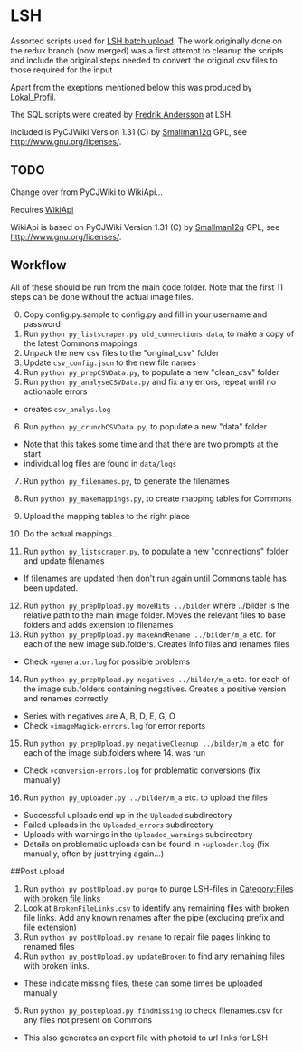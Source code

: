 LSH
===
Assorted scripts used for [LSH batch upload](http://commons.wikimedia.org/wiki/COM:LSH).
The work originally done on the redux branch (now merged) was a first attempt to cleanup the scripts and
include the original steps needed to convert the original csv files to those required for the input

Apart from the exeptions mentioned below this was produced by [Lokal_Profil](https://github.com/lokal-profil).

The SQL scripts were created by [Fredrik Andersson](http://lsh.se/sv/fredrik-andersson) at LSH.

Included is PyCJWiki Version 1.31 (C) by [Smallman12q](https://en.wikipedia.org/wiki/User_talk:Smallman12q) GPL,
see http://www.gnu.org/licenses/.

## TODO
Change over from PyCJWiki to WikiApi...

Requires [WikiApi](https://github.com/lokal-profil/ODOK/blob/master/tools/WikiApi.py)

WikiApi is based on PyCJWiki Version 1.31 (C) by [Smallman12q](https://en.wikipedia.org/wiki/User_talk:Smallman12q) GPL,
see http://www.gnu.org/licenses/.

## Workflow

All of these should be run from the main code folder. Note that the first 11 steps can be done without the actual image files.

0. Copy config.py.sample to config.py and fill in your username and password
0. Run `python py_listscraper.py old_connections data`, to make a copy of the latest Commons mappings
1. Unpack the new csv files to the "original_csv" folder
3. Update `csv_config.json` to the new file names
4. Run `python py_prepCSVData.py`, to populate a new "clean_csv" folder
5. Run `python py_analyseCSVData.py` and fix any errors, repeat until no actionable errors
  * creates `csv_analys.log`
6. Run `python py_crunchCSVData.py`, to populate a new "data" folder
  * Note that this takes some time and that there are two prompts at the start
  * individual log files are found in `data/logs`
7. Run `python py_filenames.py`, to generate the filenames
8. Run `python py_makeMappings.py`, to create mapping tables for Commons
9. Upload the mapping tables to the right place
10. Do the actual mappings...

11. Run `python py_listscraper.py`, to populate a new "connections" folder and update filenames
  * If filenames are updated then don't run again until Commons table has been updated.
12. Run `python py_prepUpload.py moveHits ../bilder` where ../bilder is the relative path to the main image folder. Moves the relevant files to base folders and adds extension to filenames
13. Run `python py_prepUpload.py makeAndRename ../bilder/m_a` etc. for each of the new image sub.folders. Creates info files and renames files
  * Check `¤generator.log` for possible problems
14. Run `python py_prepUpload.py negatives ../bilder/m_a` etc. for each of the image sub.folders containing negatives. Creates a positive version and renames correctly
  * Series with negatives are A, B, D, E, G, O
  * Check `¤imageMagick-errors.log` for error reports
15. Run `python py_prepUpload.py negativeCleanup ../bilder/m_a` etc. for each of the image sub.folders where 14. was run
  * Check `¤conversion-errors.log` for problematic conversions (fix manually)
16. Run `python py_Uploader.py ../bilder/m_a` etc. to upload the files
  * Successful uploads end up in the `Uploaded` subdirectory
  * Failed uploads in the `Uploaded_errors` subdirectory
  * Uploads with warnings in the `Uploaded_warnings` subdirectory
  * Details on problematic uploads can be found in `¤uploader.log` (fix manually, often by just trying again...)

##Post upload
1. Run `python py_postUpload.py purge` to purge LSH-files in [Category:Files with broken file links](https://commons.wikimedia.org/wiki/Category:Files_with_broken_file_links)
2. Look at `BrokenFileLinks.csv` to identify any remaining files with broken file links. Add any known renames after the pipe (excluding prefix and file extension)
3. Run `python py_postUpload.py rename` to repair file pages linking to renamed files
4. Run `python py_postUpload.py updateBroken` to find any remaining files with broken links.
  * These indicate missing files, these can some times be uploaded manually
5. Run `python py_postUpload.py findMissing` to check filenames.csv for any files not present on Commons
  * This also generates an export file with photoid to url links for LSH
